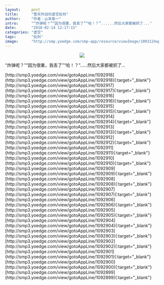```yaml
---
layout:     post
title:      "堕天作战份虚空处刑"
author:     "作者：山本章一"
intro:      "“炸弹呢？”“因为很重，我丢了”“哈！？”......然后大家都被抓了..."
date:       "2018-02-14 12:17:15"
categories: "虚空"
tags:       "处刑"
image:      "http://smp.yoedge.com/smp-app/resource/viewImage/1003124appline.png"
---
```

<div style="text-align: center">
<p><img src="http://smp.yoedge.com/smp-app/resource/viewImage/1003124appline.png"/></p>
</div>
<p class="post-meta">
<span>“炸弹呢？”“因为很重，我丢了”“哈！？”......然后大家都被抓了...</span>
</p>
[http://smp3.yoedge.com/view/gotoAppLine/1092918](http://smp3.yoedge.com/view/gotoAppLine/1092918){:target="_blank"}
[http://smp3.yoedge.com/view/gotoAppLine/1092917](http://smp3.yoedge.com/view/gotoAppLine/1092917){:target="_blank"}
[http://smp3.yoedge.com/view/gotoAppLine/1092916](http://smp3.yoedge.com/view/gotoAppLine/1092916){:target="_blank"}
[http://smp3.yoedge.com/view/gotoAppLine/1092915](http://smp3.yoedge.com/view/gotoAppLine/1092915){:target="_blank"}
[http://smp3.yoedge.com/view/gotoAppLine/1092914](http://smp3.yoedge.com/view/gotoAppLine/1092914){:target="_blank"}
[http://smp3.yoedge.com/view/gotoAppLine/1092913](http://smp3.yoedge.com/view/gotoAppLine/1092913){:target="_blank"}
[http://smp3.yoedge.com/view/gotoAppLine/1092912](http://smp3.yoedge.com/view/gotoAppLine/1092912){:target="_blank"}
[http://smp3.yoedge.com/view/gotoAppLine/1092911](http://smp3.yoedge.com/view/gotoAppLine/1092911){:target="_blank"}
[http://smp3.yoedge.com/view/gotoAppLine/1092910](http://smp3.yoedge.com/view/gotoAppLine/1092910){:target="_blank"}
[http://smp3.yoedge.com/view/gotoAppLine/1092909](http://smp3.yoedge.com/view/gotoAppLine/1092909){:target="_blank"}
[http://smp3.yoedge.com/view/gotoAppLine/1092908](http://smp3.yoedge.com/view/gotoAppLine/1092908){:target="_blank"}
[http://smp3.yoedge.com/view/gotoAppLine/1092907](http://smp3.yoedge.com/view/gotoAppLine/1092907){:target="_blank"}
[http://smp3.yoedge.com/view/gotoAppLine/1092906](http://smp3.yoedge.com/view/gotoAppLine/1092906){:target="_blank"}
[http://smp3.yoedge.com/view/gotoAppLine/1092905](http://smp3.yoedge.com/view/gotoAppLine/1092905){:target="_blank"}
[http://smp3.yoedge.com/view/gotoAppLine/1092904](http://smp3.yoedge.com/view/gotoAppLine/1092904){:target="_blank"}
[http://smp3.yoedge.com/view/gotoAppLine/1092903](http://smp3.yoedge.com/view/gotoAppLine/1092903){:target="_blank"}
[http://smp3.yoedge.com/view/gotoAppLine/1092902](http://smp3.yoedge.com/view/gotoAppLine/1092902){:target="_blank"}
[http://smp3.yoedge.com/view/gotoAppLine/1092901](http://smp3.yoedge.com/view/gotoAppLine/1092901){:target="_blank"}
[http://smp3.yoedge.com/view/gotoAppLine/1092900](http://smp3.yoedge.com/view/gotoAppLine/1092900){:target="_blank"}
[http://smp3.yoedge.com/view/gotoAppLine/1092899](http://smp3.yoedge.com/view/gotoAppLine/1092899){:target="_blank"}



